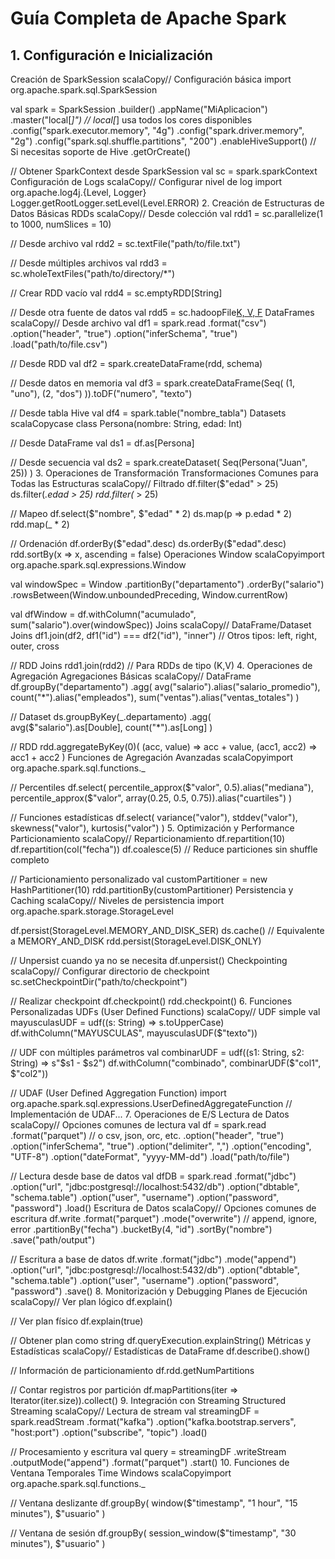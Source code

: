 # Guía Completa de Apache Spark
## 1. Configuración e Inicialización
Creación de SparkSession
scalaCopy// Configuración básica
import org.apache.spark.sql.SparkSession

val spark = SparkSession
  .builder()
  .appName("MiAplicacion")
  .master("local[*]")  // local[*] usa todos los cores disponibles
  .config("spark.executor.memory", "4g")
  .config("spark.driver.memory", "2g")
  .config("spark.sql.shuffle.partitions", "200")
  .enableHiveSupport()  // Si necesitas soporte de Hive
  .getOrCreate()

// Obtener SparkContext desde SparkSession
val sc = spark.sparkContext
Configuración de Logs
scalaCopy// Configurar nivel de log
import org.apache.log4j.{Level, Logger}
Logger.getRootLogger.setLevel(Level.ERROR)
2. Creación de Estructuras de Datos Básicas
RDDs
scalaCopy// Desde colección
val rdd1 = sc.parallelize(1 to 1000, numSlices = 10)

// Desde archivo
val rdd2 = sc.textFile("path/to/file.txt")

// Desde múltiples archivos
val rdd3 = sc.wholeTextFiles("path/to/directory/*")

// Crear RDD vacío
val rdd4 = sc.emptyRDD[String]

// Desde otra fuente de datos
val rdd5 = sc.hadoopFile[K, V, F]("path")
DataFrames
scalaCopy// Desde archivo
val df1 = spark.read
  .format("csv")
  .option("header", "true")
  .option("inferSchema", "true")
  .load("path/to/file.csv")

// Desde RDD
val df2 = spark.createDataFrame(rdd, schema)

// Desde datos en memoria
val df3 = spark.createDataFrame(Seq(
  (1, "uno"), 
  (2, "dos")
)).toDF("numero", "texto")

// Desde tabla Hive
val df4 = spark.table("nombre_tabla")
Datasets
scalaCopycase class Persona(nombre: String, edad: Int)

// Desde DataFrame
val ds1 = df.as[Persona]

// Desde secuencia
val ds2 = spark.createDataset(
  Seq(Persona("Juan", 25))
)
3. Operaciones de Transformación
Transformaciones Comunes para Todas las Estructuras
scalaCopy// Filtrado
df.filter($"edad" > 25)
ds.filter(_.edad > 25)
rdd.filter(_ > 25)

// Mapeo
df.select($"nombre", $"edad" * 2)
ds.map(p => p.edad * 2)
rdd.map(_ * 2)

// Ordenación
df.orderBy($"edad".desc)
ds.orderBy($"edad".desc)
rdd.sortBy(x => x, ascending = false)
Operaciones Window
scalaCopyimport org.apache.spark.sql.expressions.Window

val windowSpec = Window
  .partitionBy("departamento")
  .orderBy("salario")
  .rowsBetween(Window.unboundedPreceding, Window.currentRow)

val dfWindow = df.withColumn("acumulado", 
  sum("salario").over(windowSpec))
Joins
scalaCopy// DataFrame/Dataset Joins
df1.join(df2, 
  df1("id") === df2("id"), 
  "inner")  // Otros tipos: left, right, outer, cross

// RDD Joins
rdd1.join(rdd2)  // Para RDDs de tipo (K,V)
4. Operaciones de Agregación
Agregaciones Básicas
scalaCopy// DataFrame
df.groupBy("departamento")
  .agg(
    avg("salario").alias("salario_promedio"),
    count("*").alias("empleados"),
    sum("ventas").alias("ventas_totales")
  )

// Dataset
ds.groupByKey(_.departamento)
  .agg(
    avg($"salario").as[Double],
    count("*").as[Long]
  )

// RDD
rdd.aggregateByKey(0)(
  (acc, value) => acc + value,
  (acc1, acc2) => acc1 + acc2
)
Funciones de Agregación Avanzadas
scalaCopyimport org.apache.spark.sql.functions._

// Percentiles
df.select(
  percentile_approx($"valor", 0.5).alias("mediana"),
  percentile_approx($"valor", array(0.25, 0.5, 0.75)).alias("cuartiles")
)

// Funciones estadísticas
df.select(
  variance("valor"),
  stddev("valor"),
  skewness("valor"),
  kurtosis("valor")
)
5. Optimización y Performance
Particionamiento
scalaCopy// Reparticionamiento
df.repartition(10)
df.repartition(col("fecha"))
df.coalesce(5)  // Reduce particiones sin shuffle completo

// Particionamiento personalizado
val customPartitioner = new HashPartitioner(10)
rdd.partitionBy(customPartitioner)
Persistencia y Caching
scalaCopy// Niveles de persistencia
import org.apache.spark.storage.StorageLevel

df.persist(StorageLevel.MEMORY_AND_DISK_SER)
ds.cache()  // Equivalente a MEMORY_AND_DISK
rdd.persist(StorageLevel.DISK_ONLY)

// Unpersist cuando ya no se necesita
df.unpersist()
Checkpointing
scalaCopy// Configurar directorio de checkpoint
sc.setCheckpointDir("path/to/checkpoint")

// Realizar checkpoint
df.checkpoint()
rdd.checkpoint()
6. Funciones Personalizadas
UDFs (User Defined Functions)
scalaCopy// UDF simple
val mayusculasUDF = udf((s: String) => s.toUpperCase)
df.withColumn("MAYUSCULAS", mayusculasUDF($"texto"))

// UDF con múltiples parámetros
val combinarUDF = udf((s1: String, s2: String) => s"$s1 - $s2")
df.withColumn("combinado", combinarUDF($"col1", $"col2"))

// UDAF (User Defined Aggregation Function)
import org.apache.spark.sql.expressions.UserDefinedAggregateFunction
// Implementación de UDAF...
7. Operaciones de E/S
Lectura de Datos
scalaCopy// Opciones comunes de lectura
val df = spark.read
  .format("parquet")  // o csv, json, orc, etc.
  .option("header", "true")
  .option("inferSchema", "true")
  .option("delimiter", ",")
  .option("encoding", "UTF-8")
  .option("dateFormat", "yyyy-MM-dd")
  .load("path/to/file")

// Lectura desde base de datos
val dfDB = spark.read
  .format("jdbc")
  .option("url", "jdbc:postgresql://localhost:5432/db")
  .option("dbtable", "schema.table")
  .option("user", "username")
  .option("password", "password")
  .load()
Escritura de Datos
scalaCopy// Opciones comunes de escritura
df.write
  .format("parquet")
  .mode("overwrite")  // append, ignore, error
  .partitionBy("fecha")
  .bucketBy(4, "id")
  .sortBy("nombre")
  .save("path/output")

// Escritura a base de datos
df.write
  .format("jdbc")
  .mode("append")
  .option("url", "jdbc:postgresql://localhost:5432/db")
  .option("dbtable", "schema.table")
  .option("user", "username")
  .option("password", "password")
  .save()
8. Monitorización y Debugging
Planes de Ejecución
scalaCopy// Ver plan lógico
df.explain()

// Ver plan físico
df.explain(true)

// Obtener plan como string
df.queryExecution.explainString()
Métricas y Estadísticas
scalaCopy// Estadísticas de DataFrame
df.describe().show()

// Información de particionamiento
df.rdd.getNumPartitions

// Contar registros por partición
df.mapPartitions(iter => Iterator(iter.size)).collect()
9. Integración con Streaming
Structured Streaming
scalaCopy// Lectura de stream
val streamingDF = spark.readStream
  .format("kafka")
  .option("kafka.bootstrap.servers", "host:port")
  .option("subscribe", "topic")
  .load()

// Procesamiento y escritura
val query = streamingDF
  .writeStream
  .outputMode("append")
  .format("parquet")
  .start()
10. Funciones de Ventana Temporales
Time Windows
scalaCopyimport org.apache.spark.sql.functions._

// Ventana deslizante
df.groupBy(
  window($"timestamp", "1 hour", "15 minutes"),
  $"usuario"
)

// Ventana de sesión
df.groupBy(
  session_window($"timestamp", "30 minutes"),
  $"usuario"
)
